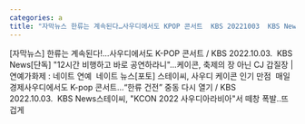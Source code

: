 ```yaml
---
categories: a
title: "자막뉴스 한류는 계속된다…사우디에서도 KPOP 콘서트  KBS 20221003  KBS News"
---
```

[자막뉴스] 한류는 계속된다!…사우디에서도 K-POP 콘서트 / KBS 2022.10.03.&nbsp;&nbsp;KBS News[단독] "12시간 비행하고 바로 공연하라니"…케이콘, 축제의 장 아닌 CJ 갑질장 | 연예가화제 : 네이트 연예&nbsp;&nbsp;네이트 뉴스[포토] 스테이씨, 사우디 케이콘 인기 만점&nbsp;&nbsp;매일경제사우디에서도 K-pop 콘서트…“한류 건전” 중동 다시 열기 / KBS 2022.10.03.&nbsp;&nbsp;KBS News스테이씨, "KCON 2022 사우디아라비아"서 떼창 폭발..뜨겁게